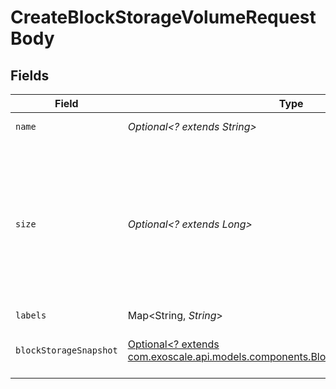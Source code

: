 # CreateBlockStorageVolumeRequestBody


## Fields

| Field                                                                                                                                                            | Type                                                                                                                                                             | Required                                                                                                                                                         | Description                                                                                                                                                      |
| ---------------------------------------------------------------------------------------------------------------------------------------------------------------- | ---------------------------------------------------------------------------------------------------------------------------------------------------------------- | ---------------------------------------------------------------------------------------------------------------------------------------------------------------- | ---------------------------------------------------------------------------------------------------------------------------------------------------------------- |
| `name`                                                                                                                                                           | *Optional<? extends String>*                                                                                                                                     | :heavy_minus_sign:                                                                                                                                               | Volume name                                                                                                                                                      |
| `size`                                                                                                                                                           | *Optional<? extends Long>*                                                                                                                                       | :heavy_minus_sign:                                                                                                                                               | Volume size in GB.<br/>                            When a snapshot ID is supplied, this defaults to the size of the source volume, but can be set to a larger value. |
| `labels`                                                                                                                                                         | Map<String, *String*>                                                                                                                                            | :heavy_minus_sign:                                                                                                                                               | N/A                                                                                                                                                              |
| `blockStorageSnapshot`                                                                                                                                           | [Optional<? extends com.exoscale.api.models.components.BlockStorageSnapshotTarget>](../../models/components/BlockStorageSnapshotTarget.md)                       | :heavy_minus_sign:                                                                                                                                               | Target block storage snapshot                                                                                                                                    |